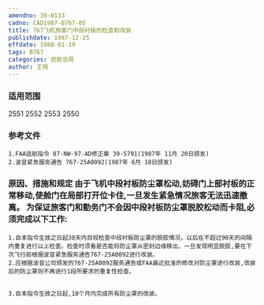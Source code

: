 ```yaml
---
amendno: 39-0133
cadno: CAD1987-B767-05
title: 767飞机旅客门中段衬板的检查和改装
publishdate: 1987-12-25
effdate: 1988-01-19
tags: B767
categories: 民航总局
author: 王扬
---
```


### 适用范围 
2551 2552 2553 2550

### 参考文件
    1.FAA适航指令 87-NW-97-AD修正案 39-5791(1987年 11月 20日颁发) 
    2.波音紧急服务通告 767-25A0092(1987年 6月 18日颁发) 

### 原因、措施和规定     由于飞机中段衬板防尘罩松动,妨碍门上部衬板的正常移动,使舱门在局部打开位卡住,一旦发生紧急情况旅客无法迅速撤离。     为保证旅客门和勤务门不会因中段衬板防尘罩脱胶松动而卡阻,必须完成以下工作: 
    1.自本指令生效之日起30天内目视检查中段衬板防尘罩的脱胶情况，以后在不超过90天的间隔内重复进行以上检查。检查时须看是否能将防尘罩从密封边缘移出，一旦发现明显脱胶,要在下次飞行前根据波音紧急服务通告767-25A0092进行改装。 
    2.应根据波音公司颁发的767-25A0092服务通告或FAA最近批准的修改对防尘罩进行改装,改装后的防尘罩则不再进行1段所要求的重复性检查。 

  
    3.自本指令生效之日起,18个月内完成所有防尘罩的改装。
